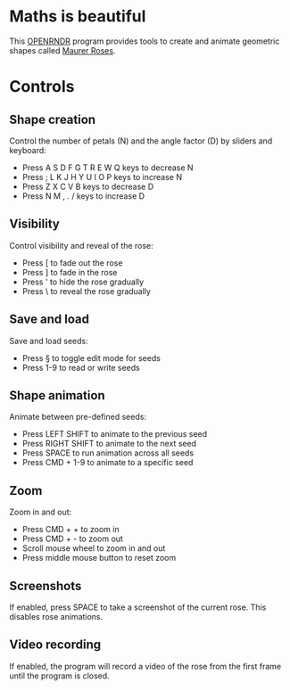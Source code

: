 # Maths is beautiful

This [OPENRNDR](https://openrndr.org/) program provides tools to create and animate geometric shapes called [Maurer Roses](https://en.wikipedia.org/wiki/Maurer_rose).

# Controls

## Shape creation
Control the number of petals (N) and the angle factor (D) by sliders and keyboard:
 - Press A S D F G T R E W Q keys to decrease N
 - Press ; L K J H Y U I O P keys to increase N
 - Press Z X C V B keys to decrease D
 - Press N M , . / keys to increase D

## Visibility
Control visibility and reveal of the rose:
 - Press [ to fade out the rose
 - Press ] to fade in the rose
 - Press ' to hide the rose gradually
 - Press \ to reveal the rose gradually

## Save and load
Save and load seeds:
 - Press § to toggle edit mode for seeds
 - Press 1-9 to read or write seeds

## Shape animation
Animate between pre-defined seeds:
 - Press LEFT SHIFT to animate to the previous seed
 - Press RIGHT SHIFT to animate to the next seed
 - Press SPACE to run animation across all seeds
 - Press CMD + 1-9 to animate to a specific seed

## Zoom
Zoom in and out:
 - Press CMD + + to zoom in
 - Press CMD + - to zoom out
 - Scroll mouse wheel to zoom in and out
 - Press middle mouse button to reset zoom

 ## Screenshots
If enabled, press SPACE to take a screenshot of the current rose.
This disables rose animations.

## Video recording
If enabled, the program will record a video of the rose from the first frame until the program is closed.
